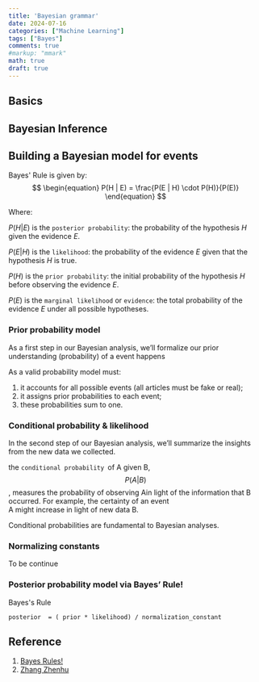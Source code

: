 ```yaml
---
title: 'Bayesian grammar'
date: 2024-07-16
categories: ["Machine Learning"]
tags: ["Bayes"]
comments: true
#markup: "mmark"
math: true
draft: true
---
```




## Basics



## Bayesian Inference

## Building a Bayesian model for events

Bayes' Rule is given by:
$$
\begin{equation}
P(H | E) = \frac{P(E | H) \cdot P(H)}{P(E)}
\end{equation}
$$

Where:

$P(H | E)$ is the `posterior probability`: the probability of the hypothesis $H$ given the evidence $E$.

$P(E | H)$ is the `likelihood`: the probability of the evidence $E$ given that the hypothesis $H$ is true.

$P(H)$ is the `prior probability`: the initial probability of the hypothesis $H$ before observing the evidence $E$.

$P(E)$ is the `marginal likelihood` or `evidence`: the total probability of the evidence $E$ under all possible hypotheses.




### Prior probability model

As a first step in our Bayesian analysis, we’ll formalize our prior understanding (probability) of a event happens

As a valid probability model must: 
1. it accounts for all possible events (all articles must be fake or real); 
2. it assigns prior probabilities to each event; 
3. these probabilities sum to one.

### Conditional probability & likelihood

In the second step of our Bayesian analysis, we’ll summarize the insights from the new data we collected. 

the `conditional probability `of  A given  B,  $$P(A | B)$$, measures the probability of observing  Ain light of the information that  B occurred. For example, the certainty of an event  
A might increase in light of new data  B.

Conditional probabilities are fundamental to Bayesian analyses.

###  Normalizing constants

To be continue


### Posterior probability model via Bayes’ Rule!

Bayes's Rule

`posterior  = ( prior * likelihood) / normalization_constant`









## Reference

1. [Bayes Rules!](https://www.bayesrulesbook.com/chapter-2#building-a-bayesian-model-for-events)
2. [Zhang Zhenhu](https://www.zhangzhenhu.com/glm/source/%E8%B4%9D%E5%8F%B6%E6%96%AF%E4%BC%B0%E8%AE%A1/content.html)